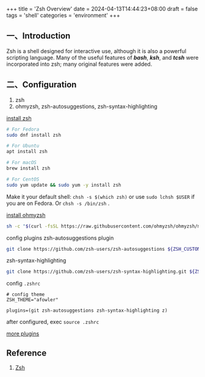 +++
title = 'Zsh Overview'
date = 2024-04-13T14:44:23+08:00
draft = false
tags = 'shell'
categories = 'environment'
+++

## 一、Introduction
Zsh is a shell designed for interactive use, although it is also a powerful scripting language. Many of the useful features of **_bash_**, **_ksh_**, and **_tcsh_** were incorporated into zsh; many original features were added.

## 二、Configuration
1.  zsh
2.  ohmyzsh, zsh-autosuggestions, zsh-syntax-highlighting

[install zsh](https://github.com/ohmyzsh/ohmyzsh/wiki/Installing-ZSH)
```sh
# For Fedora
sudo dnf install zsh

# For Ubuntu
apt install zsh

# For macOS
brew install zsh

# For CentOS
sudo yum update && sudo yum -y install zsh
```

Make it your default shell: `chsh -s $(which zsh)` or use `sudo lchsh $USER` if you are on Fedora. Or `chsh -s /bin/zsh` .

[install ohmyzsh](https://ohmyz.sh/#install)
```sh
sh -c "$(curl -fsSL https://raw.githubusercontent.com/ohmyzsh/ohmyzsh/master/tools/install.sh)"
```

config plugins
zsh-autosuggestions plugin
```sh
git clone https://github.com/zsh-users/zsh-autosuggestions ${ZSH_CUSTOM:-~/.oh-my-zsh/custom}/plugins/zsh-autosuggestions
```

zsh-syntax-highlighting
```sh
git clone https://github.com/zsh-users/zsh-syntax-highlighting.git ${ZSH_CUSTOM:-~/.oh-my-zsh/custom}/plugins/zsh-syntax-highlighting
```

config `.zshrc`
```Properties
# config theme
ZSH_THEME="afowler"

plugins=(git zsh-autosuggestions zsh-syntax-highlighting z)
```

after configured, exec
`source .zshrc`

[more plugins](https://github.com/ohmyzsh/ohmyzsh/wiki/Plugins)


## Reference
1. [Zsh](https://www.zsh.org/)
